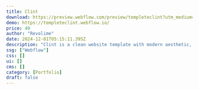 ```yaml
---
title: Clint
download: https://preview.webflow.com/preview/templeteclint?utm_medium=preview_link&utm_source=designer&utm_content=templeteclint&preview=5008310dffa973f9e3bd3d3059667683&workflow=preview
demo: https://templeteclint.webflow.io/
price: 49
author: "Revolime"
date: 2024-12-01T05:15:11.395Z
description: "Clint is a clean website template with modern aesthetic, portfolio presentation and clear communication of services."
ssg: ["Webflow"]
css: []
ui: []
cms: []
category: [Portfolio]
draft: false
---
```

